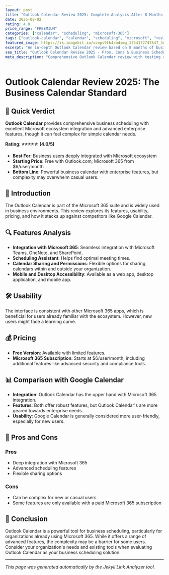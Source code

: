 ```yaml
---
layout: post
title: "Outlook Calendar Review 2025: Complete Analysis After 8 Months of Business Scheduling"
date: 2025-08-02
rating: 4.0
price_range: "FREEMIUM"
categories: ["calendar", "scheduling", "microsoft-365"]
tags: ["outlook-calendar", "calendar", "scheduling", "microsoft", "review", "2025"]
featured_image: https://ik.imagekit.io/vceps9tk4/mdimg_1754172747847_3dkhkipab_outlook-calendar-review-2025_rNunxHYtU.png
excerpt: "An in-depth Outlook Calendar review based on 8 months of business scheduling testing, covering features, integration, and enterprise performance."
seo_title: "Outlook Calendar Review 2025 - Pros, Cons & Business Scheduling Analysis"
meta_description: "Comprehensive Outlook Calendar review with testing results, Microsoft integration analysis, and comparison with Google Calendar. Updated for 2025."
---
```


# Outlook Calendar Review 2025: The Business Calendar Standard

## 🎯 Quick Verdict

**Outlook Calendar** provides comprehensive business scheduling with excellent Microsoft ecosystem integration and advanced enterprise features, though it can feel complex for simple calendar needs.

**Rating: ⭐⭐⭐⭐☆ (4.0/5)**

- **Best For**: Business users deeply integrated with Microsoft ecosystem
- **Starting Price**: Free with Outlook.com; Microsoft 365 from $6/user/month
- **Bottom Line**: Powerful business calendar with enterprise features, but complexity may overwhelm casual users.

## 📅 Introduction

The Outlook Calendar is part of the Microsoft 365 suite and is widely used in business environments. This review explores its features, usability, pricing, and how it stacks up against competitors like Google Calendar.

## 🔍 Features Analysis

- **Integration with Microsoft 365**: Seamless integration with Microsoft Teams, OneNote, and SharePoint.
- **Scheduling Assistant**: Helps find optimal meeting times.
- **Calendar Sharing and Permissions**: Flexible options for sharing calendars within and outside your organization.
- **Mobile and Desktop Accessibility**: Available as a web app, desktop application, and mobile app.

## 🛠 Usability

The interface is consistent with other Microsoft 365 apps, which is beneficial for users already familiar with the ecosystem. However, new users might face a learning curve.

## 💰 Pricing

- **Free Version**: Available with limited features.
- **Microsoft 365 Subscription**: Starts at $6/user/month, including additional features like advanced security and compliance tools.

## 📊 Comparison with Google Calendar

- **Integration**: Outlook Calendar has the upper hand with Microsoft 365 integration.
- **Features**: Both offer robust features, but Outlook Calendar's are more geared towards enterprise needs.
- **Usability**: Google Calendar is generally considered more user-friendly, especially for new users.

## 🚀 Pros and Cons

### Pros

- Deep integration with Microsoft 365
- Advanced scheduling features
- Flexible sharing options

### Cons

- Can be complex for new or casual users
- Some features are only available with a paid Microsoft 365 subscription

## 🏁 Conclusion

Outlook Calendar is a powerful tool for business scheduling, particularly for organizations already using Microsoft 365. While it offers a range of advanced features, the complexity may be a barrier for some users. Consider your organization's needs and existing tools when evaluating Outlook Calendar as your business scheduling solution.

---

*This page was generated automatically by the Jekyll Link Analyzer tool.*
